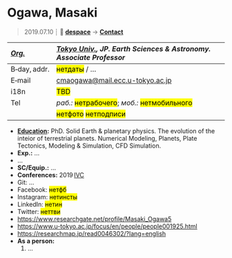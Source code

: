 # Ogawa, Masaki
> 2019.07.10 ┊ **🚀 [despace](index.md)** → **[Contact](contact.md)**

|*[Org.](contact.md)*|*[Tokyo Univ.](03_tokyo_univ.md), JP. Earth Sciences & Astronomy. Associate Professor*|
|:--|:--|
|B‑day, addr.| <mark>нетдаты</mark> / … |
|E‑mail| <cmaogawa@mail.ecc.u-tokyo.ac.jp> |
|i18n| <mark>TBD</mark> |
|Tel|*раб.:* <mark>нетрабочего</mark>; *моб.:* <mark>нетмобильного</mark> |
|| <mark>нетфото</mark> <mark>нетподписи</mark> |

   - **[Education](edu.md):** PhD. Solid Earth & planetary physics. The evolution of the inteior of terrestrial planets. Numerical Modeling, Planets, Plate Tectonics, Modeling & Simulation, CFD Simulation.
   - **Exp.:** …
   - …
   - **SC/Equip.:** …
   - **Conferences:** 2019 [IVC](ivc_2019.md)
   - Git: …
   - Facebook: <mark>нетфб</mark>
   - Instagram: <mark>нетинсты</mark>
   - LinkedIn: <mark>нетин</mark>
   - Twitter: <mark>неттви</mark>
   - <https://www.researchgate.net/profile/Masaki_Ogawa5>
   - <https://www.u-tokyo.ac.jp/focus/en/people/people001925.html>
   - <https://researchmap.jp/read0046302/?lang=english>
   - **As a person:**
      1. …
